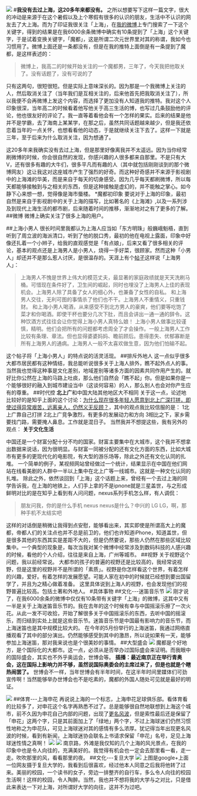 ![](http://hktkdy.qiniudn.com/shanghai.jpg)
#**我没有去过上海，这20多年来都没有。**
之所以想要写下这样一篇文字，很大的冲动是来源于在这个暑假以及上个寒假有很多的认识的朋友，生活中不认识的网友去了大上海。而为了印证我很关注「上海」，在[我的微博](http://weibo.com/13823zxw)上专门搜索了一下这个关键字，得到的结果是在我6000余条微博中确实有10条提到了「上海」这个关键字，于是试着变换关键字，「魔都」，这是所谓二次元世界里对其的称谓，我如今也习惯用了。微博上面还是一条都没有，但是在我的推特上面倒是有一条提到了魔都，是这样表述的：
>微博上，我高二的时候开始关注的一个魔都男，三年了，今天我把他取关了。没有话题了，没有可说的了 

只有这两句，很短很短。但是实际上意味深长的。因为那是一个我微博上关注的人，然后取消关注了（当年我们是互相关注的，后来他首先把我取消关注了），所以我便不会再微博上发这个内容，而选择了更加没有人知道我的推特。我对这个人印象很深，当年高二的时候看着他写他关于高三生活的博，也写过几条鼓励他的评论，他也很友好的评论了。我一直等着看他会有一个怎样的果实。后来的结果是他并不是学霸，去了海南上某某学，在那之后，虽然共同话题越来越少，但是我还依恋着当年的一点关怀，也想看看他的动态，于是就继续关注下去了。这样一下就是三年，至于后来为什么取消关注，因为想通了。

这20多年来我确实没有去过上海，但是那里好像离我并不太遥远。因为当你经常刷微博的时候，你会很自然的发现，你感兴趣的人很多都来自那里。不是只有大V，还有很多有趣的大牛们，很多平凡而有趣的人（其中就包括刚刚谈到的那个微博网友）这让我这对这座城市产生了强烈的好奇。而这种好奇感并不来源于影视剧中的上海滩的华美，而是来自于每天的切身感受。因为几乎每天都刷微博，所以每天都能够接触到与之相关的东西，但是这种接触是虚幻的，并不能触之掌心。如今静下心来想一想，觉得像是海市蜃楼。
*魔都初印象
要说对于上海的印象，最初自然是来自于影视剧中的关于上海的描写，比如著名的《上海滩》,以及一系列涉及到现代上海生活的都市剧，后来随着时间的推移，渐渐地对之有了更多的了解。
##微博
微博上确实关注了很多上海的用户。

##上海小男人
很长时间里我都认为上海人应当如「东方明珠」般巍峨魁梧，直到听到了周立波的海派清口，听到了他的脱口秀，最初的他在电视上露面，印象中好像还扎着一个小辫子，给我的直观感觉是「有点娘」，后来又看了很多相关的评论，基本的观点还是上海男人是小男人，烧得一手好菜，很顾家。然而这种「小男人」却还并不是那么惹人讨厌，是很温存的。天涯上有个[帖子](http://bbs.tianya.cn/post-41-1178258-1.shtml)这样说「上海男人」：
>上海男人不愧是世界上伟大的模范丈夫，最显著的家庭政绩就是天天洗刷马桶。可惜现在条件好了，卫生间的崛起，同时也埋没了上海男人上佳的表现机会。上海男人除了具备了女人的细心外，也兼备了女性的自私。
和上海男人交往，无利可图的事情杀了他们也不干。上海男人不重情义，只重钱财。
和上海小男人喝酒，从来感受不到北方男人的豪爽，他们要等吃饱了菜才和你喝酒。即使干杯也要分几次下肚，而且会讲出一通一通的辞令。这种饮酒方式往往会让你觉得上海小男人真特么娘！
上海小男人做事比较谨慎，精明。他们会把所有的问题都考虑周全了才会操作。一般上海男人工作比较有条理、章法。但也显得婆婆妈妈、瞻前顾后。患得患失、优郁寡断是所有上海男人的通病。上海男人一般不太喜欢做生意，因为他们怕输不起。

这个帖子将「上海小男人」的特点说的活灵活现。
##排斥外地人
这一点似乎很多大都市居民都有这种情结，我总能听说很多关于上海人排外，瞧不起外点人的事。当然我也觉得这种事是文化差别，地域差别等诸多方面的因素共同作用产生的。就好比你公然在上海的马路上吐痰，那么他们自然会「瞧不起」你。但是如果你是一个能够很好的融入到城市建设当中（这谈何容易）的人，那么别人也会对你产生应有的尊重。
##时代控
**北上广**和中国大陆其他地区大不相同
关于这一点，论述地比较好的是知乎上面的这个讨论：[为什么现在很多年轻人愿意到北上广深打拼，即使过得异常艰苦，远离亲人，仍然义无反顾？](http://www.zhihu.com/question/22614212/answer/22057525)，其中的观点我比较信服的是：
1北上广靠自己打拼
2北上广竞争激烈，有更多的发展动力和方向
3相比之下，家乡需要找门路，需要掩人鼻息。工作就是混日子。
当然我并不想提这些，我有另外的观点：
**关于文化生活**

中国还是一个财富分配十分不均的国家。财富主要集中在大城市，这个我并不想拿出数据来说话，因为很明显。与财富一同被分配的还有文化方面的东西，比如大城市有更多的更现代化的电影院，有大型的游乐场等，除此之外还有文化认同的扎堆。
一个简单的例子，某视频网站曾经做过一个统计，结果显示在中国在他们网站在线看美剧的人群中一半以上集中在北上广等一线城市。这就是一种文化认同的扎堆。
除此之外，依然谈回到「上海」这个话题上来，曾经有一个去过上海的同学告诉我，在上海的地铁上，人们手上拿的不是ipnone就是三星盖世，与之形成鲜明对比的是在知乎上看到有人问问题，nexus系列手机怎么样，有人调侃：
>朋友问我，你的是什么手机
nexus
nexus是什么？中兴的
LG
LG，啊，那种手机不太结实吧


这样的对话倒是稍微让我得到点安慰，能够看出来，其实即使是所谓高大上的魔都，帝都人们的关注点也并不总是前卫的，他们也许知道iPhone，知道盖世，但是很多其他的东西其实是差距不大的，但是仍然要说，那些人仍然在那些区域比较集中。一个典型的现象是，每次当我对某个微博中经常涉及到数码科技的人感兴趣的时候，看他的个人介绍，往往是来自上海，广州等城市。
##视野
关于视野这个问题，我以前经常说。
大都市的孩子的普遍的视野还是比较高的，我经常说视野，但是这里的视野并不是所谓的「素质」。视野是你怎样看这个世界，有着怎样的兴趣，爱好。有着怎样的发展愿望。可能人家在初中的时候就已经想到要出国留学了，并且为之精心做着准备。
这里具体说到上海人的视野，也会发现他们的视野普遍比较高。包括土著和外地人。
#具体事物
##文化---迷笛音乐节
![](http://hktkdy.qiniudn.com/midi.jpg)
刚才说了，在我6000余条的微博中仅仅有10条带有关键字「上海」的微博，这其中又有一半是关于上海迷笛音乐节的。我在去年的这个时候有幸与中国摇滚乐擦了一次火花。从此一发不可收拾，开始了解很多关于中国摇滚乐的东西，去听中国的摇滚乐，而归结到实处上就是这些音乐节。迷笛音乐节是中国最有影响力的音乐节，而上海迷笛也是其中规模比较大的。
在今年的5月份举行的上海迷笛，我通过网络直播观看了其中的部分演出。仍然能够感受到其中的激昂，所以说如果有一天，能够参加上海迷笛，那对我来说也是个很美妙的事情。
##大型盛会
![](http://hktkdy.qiniudn.com/shibohui.jpg)
魔都是个好地方，是个国际化的大都市。这一点，必须从是否举办过国际盛会来证明。而我眼中的国际盛会，其实也不外乎奥运会，世博会等。
**插播：最近南京正在举行青奥会，这在国际上影响力并不够，虽然说国际奥委会的主席过来了，但是也就是个瞎热闹罢了。**
世博会不一样，当年世博会有半年时间，在这半年时间里媒体们可劲宣传啊！当然能够举办世博会也不是吃素的，魔都的外国人随处可见就是最好的明证。



![](http://hktkdy.qiniudn.com/shenhua.jpg)
##体育---上海申花
再说说上海的一个标志，上海申花足球俱乐部。看体育看的比较多了，对申花这个名字再熟悉不过了。总是能够很自然地联想到上海这个城市，前不久因为申花自己内部的问题，出现了[更名风波](http://sports.sina.com.cn/j/2014-02-07/01227007448.shtml)，但是索性最后还是保留了「申花」这两个字，只是其前面加上了「绿地」两个字，不过上海球迷们仍然习惯性地称之为申花队，可见上海球迷对其的感情有多么浓厚。犹记得当年出现更名风波的时候，看到有新闻，上海球迷协会联名上书请求保留「申花」名号，足见上海球迷性情之真啊！
![](http://hktkdy.qiniudn.com/nanjinglu.jpg)
![](http://hktkdy.qiniudn.com/waitan.jpg)
南京路，外滩是我仅知的几个上海的风光景点，在我的印象中也是令人向往的，充满美好的。我觉得有机会也一定会去那里看一看，走一走。吹吹那里的风，看看那里的夜。
##文化---复旦大学
![](http://ww3.sinaimg.cn/mw690/63a3d9b7tw1eish9t5s2yj20il0evjwq.jpg)
上图是google+上面一位网友摄于复旦大学的，我看到后很喜欢，经过他本人同意之后我将他转了过来。美丽的校园，一个读书的女子，旁边一排整齐的自行车，多么令人向往的校园生活啊！这样的校园，令人陶醉。当然，我也并不想将我的大学与之对比，只是借此来表达一下对上海，对所谓好大学的向往，这并不为过吧。






